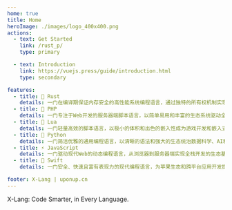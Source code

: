 ```yaml
---
home: true
title: Home
heroImage: ./images/logo_400x400.png
actions:
  - text: Get Started
    link: /rust_p/
    type: primary

  - text: Introduction
    link: https://vuejs.press/guide/introduction.html
    type: secondary

features:
  - title: 🦀 Rust
    details: 一门在编译期保证内存安全的高性能系统编程语言，通过独特的所有权机制实现零成本抽象。
  - title: 🐘 PHP
    details: 一门专注于Web开发的服务器端脚本语言，以简单易用和丰富的生态系统驱动全球数百万网站。
  - title: 🌙 Lua
    details: 一门轻量高效的脚本语言，以极小的体积和出色的嵌入性成为游戏开发和嵌入式系统的首选。
  - title: 🐍 Python
    details: 一门简洁优雅的通用编程语言，以清晰的语法和强大的生态统治数据科学、AI和Web开发领域。
  - title: ⚡ JavaScript
    details: 一门驱动现代Web的动态编程语言，从浏览器到服务器端实现全栈开发的生态基石。
  - title: 🦅 Swift
    details: 一门安全、快速且富有表现力的现代编程语言，为苹果生态和跨平台应用开发提供优雅的解决方案。

footer: X-Lang | uponup.cn
---
```


X-Lang: Code Smarter, in Every Language.

[default-theme-home]: https://vuejs.press/reference/default-theme/frontmatter.html#home-page
